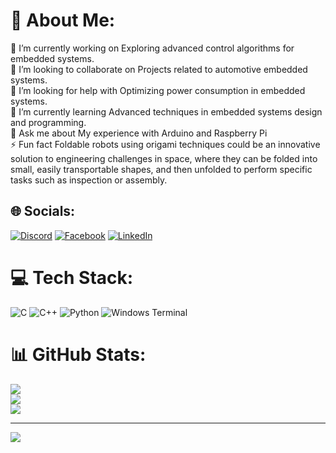 # 💫 About Me:
🔭 I’m currently working on Exploring advanced control algorithms for embedded systems.<br>👯 I’m looking to collaborate on Projects related to automotive embedded systems.<br>🤝 I’m looking for help with Optimizing power consumption in embedded systems.<br>🌱 I’m currently learning Advanced techniques in embedded systems design and programming.<br>💬 Ask me about My experience with Arduino and Raspberry Pi<br>⚡ Fun fact Foldable robots using origami techniques could be an innovative solution to engineering challenges in space, where they can be folded into small, easily transportable shapes, and then unfolded to perform specific tasks such as inspection or assembly.


## 🌐 Socials:
[![Discord](https://img.shields.io/badge/Discord-%237289DA.svg?logo=discord&logoColor=white)](https://discord.gg/1201608083089137774) [![Facebook](https://img.shields.io/badge/Facebook-%231877F2.svg?logo=Facebook&logoColor=white)](https://facebook.com/https://www.facebook.com/ahmad.muhammed.165685) [![LinkedIn](https://img.shields.io/badge/LinkedIn-%230077B5.svg?logo=linkedin&logoColor=white)](https://linkedin.com/in/https://www.linkedin.com/in/ahmed-al-qasabi-50a1292a4?utm_source=share&utm_campaign=share_via&utm_content=profile&utm_medium=android_app) 

# 💻 Tech Stack:
![C](https://img.shields.io/badge/c-%2300599C.svg?style=for-the-badge&logo=c&logoColor=white) ![C++](https://img.shields.io/badge/c++-%2300599C.svg?style=for-the-badge&logo=c%2B%2B&logoColor=white) ![Python](https://img.shields.io/badge/python-3670A0?style=for-the-badge&logo=python&logoColor=ffdd54) ![Windows Terminal](https://img.shields.io/badge/Windows%20Terminal-%234D4D4D.svg?style=for-the-badge&logo=windows-terminal&logoColor=white)
# 📊 GitHub Stats:
![](https://github-readme-stats.vercel.app/api?username=AhmedAl-Qasabi&theme=dark&hide_border=false&include_all_commits=false&count_private=false)<br/>
![](https://github-readme-streak-stats.herokuapp.com/?user=AhmedAl-Qasabi&theme=dark&hide_border=false)<br/>
![](https://github-readme-stats.vercel.app/api/top-langs/?username=AhmedAl-Qasabi&theme=dark&hide_border=false&include_all_commits=false&count_private=false&layout=compact)

---
[![](https://visitcount.itsvg.in/api?id=AhmedAl-Qasabi&icon=0&color=0)](https://visitcount.itsvg.in)

<!-- Proudly created with GPRM ( https://gprm.itsvg.in ) -->
